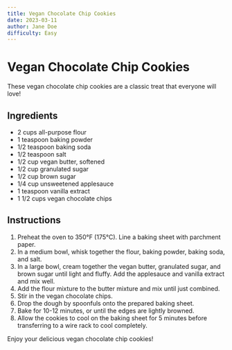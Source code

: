 ```yaml
---
title: Vegan Chocolate Chip Cookies
date: 2023-03-11
author: Jane Doe
difficulty: Easy
---
```


# Vegan Chocolate Chip Cookies

These vegan chocolate chip cookies are a classic treat that everyone will love!

## Ingredients

- 2 cups all-purpose flour
- 1 teaspoon baking powder
- 1/2 teaspoon baking soda
- 1/2 teaspoon salt
- 1/2 cup vegan butter, softened
- 1/2 cup granulated sugar
- 1/2 cup brown sugar
- 1/4 cup unsweetened applesauce
- 1 teaspoon vanilla extract
- 1 1/2 cups vegan chocolate chips

## Instructions

1. Preheat the oven to 350°F (175°C). Line a baking sheet with parchment paper.
2. In a medium bowl, whisk together the flour, baking powder, baking soda, and salt.
3. In a large bowl, cream together the vegan butter, granulated sugar, and brown sugar until light and fluffy. Add the applesauce and vanilla extract and mix well.
4. Add the flour mixture to the butter mixture and mix until just combined.
5. Stir in the vegan chocolate chips.
6. Drop the dough by spoonfuls onto the prepared baking sheet.
7. Bake for 10-12 minutes, or until the edges are lightly browned.
8. Allow the cookies to cool on the baking sheet for 5 minutes before transferring to a wire rack to cool completely.

Enjoy your delicious vegan chocolate chip cookies!
